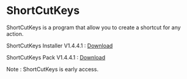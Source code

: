 # ShortCutKeys

ShortCutKeys is a program that allow you to create a shortcut for any action.

ShortCutKeys Installer V1.4.4.1 : <a href="https://github.com/ATMFD/ShortCutKeys/raw/main/ShortCutKeys%20Installer%20V1.4.4.1.exe">Download</a>

ShortCutKeys Pack V1.4.4.1 : <a href="https://github.com/ATMFD/ShortCutKeys/raw/main/ShortCutKeys%20Pack%20V1.4.4.1.rar">Download</a>

Note : ShortCutKeys is early access.
